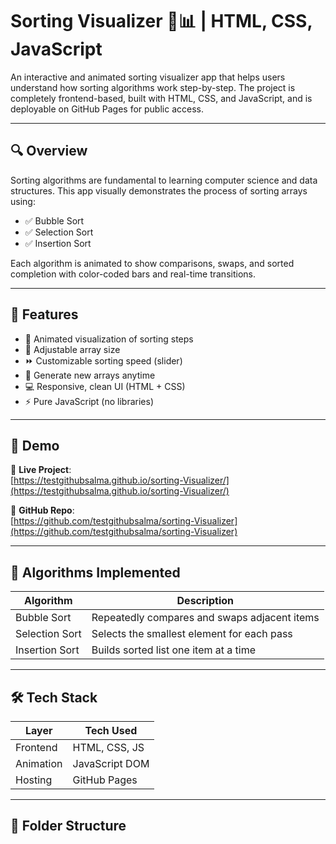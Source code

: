 # Sorting Visualizer 🧠📊 | HTML, CSS, JavaScript

An interactive and animated sorting visualizer app that helps users understand how sorting algorithms work step-by-step. The project is completely frontend-based, built with HTML, CSS, and JavaScript, and is deployable on GitHub Pages for public access.

---

## 🔍 Overview

Sorting algorithms are fundamental to learning computer science and data structures. This app visually demonstrates the process of sorting arrays using:

- ✅ Bubble Sort  
- ✅ Selection Sort  
- ✅ Insertion Sort  

Each algorithm is animated to show comparisons, swaps, and sorted completion with color-coded bars and real-time transitions.

---

## 🚀 Features

- 🎨 Animated visualization of sorting steps  
- 🔁 Adjustable array size  
- ⏩ Customizable sorting speed (slider)  
- 🔄 Generate new arrays anytime  
- 💻 Responsive, clean UI (HTML + CSS)  
- ⚡ Pure JavaScript (no libraries)

---

## 📸 Demo

🔗 **Live Project**:  
[https://testgithubsalma.github.io/sorting-Visualizer/](https://testgithubsalma.github.io/sorting-Visualizer/)

📁 **GitHub Repo**:  
[https://github.com/testgithubsalma/sorting-Visualizer](https://github.com/testgithubsalma/sorting-Visualizer)

---

## 🧠 Algorithms Implemented

| Algorithm      | Description                                |
|----------------|--------------------------------------------|
| Bubble Sort    | Repeatedly compares and swaps adjacent items |
| Selection Sort | Selects the smallest element for each pass |
| Insertion Sort | Builds sorted list one item at a time      |

---

## 🛠️ Tech Stack

| Layer     | Tech Used        |
|-----------|------------------|
| Frontend  | HTML, CSS, JS    |
| Animation | JavaScript DOM   |
| Hosting   | GitHub Pages     |

---

## 📁 Folder Structure


